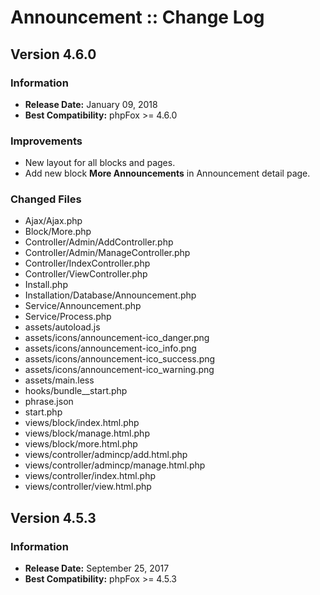# Announcement :: Change Log

## Version 4.6.0

### Information

- **Release Date:** January 09, 2018
- **Best Compatibility:** phpFox >= 4.6.0

### Improvements

- New layout for all blocks and pages.
- Add new block **More Announcements** in Announcement detail page.

### Changed Files

- Ajax/Ajax.php
- Block/More.php
- Controller/Admin/AddController.php
- Controller/Admin/ManageController.php
- Controller/IndexController.php
- Controller/ViewController.php
- Install.php
- Installation/Database/Announcement.php
- Service/Announcement.php
- Service/Process.php
- assets/autoload.js
- assets/icons/announcement-ico_danger.png
- assets/icons/announcement-ico_info.png
- assets/icons/announcement-ico_success.png
- assets/icons/announcement-ico_warning.png
- assets/main.less
- hooks/bundle__start.php
- phrase.json
- start.php
- views/block/index.html.php
- views/block/manage.html.php
- views/block/more.html.php
- views/controller/admincp/add.html.php
- views/controller/admincp/manage.html.php
- views/controller/index.html.php
- views/controller/view.html.php

## Version 4.5.3

### Information

- **Release Date:** September 25, 2017
- **Best Compatibility:** phpFox >= 4.5.3